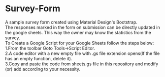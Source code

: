 # Survey-Form
A sample survey form created using Material Design's Bootstrap.<br>
The responses marked in the form on submission can be directly updated in the google sheets. This way the owner may know the statistics from the survey.<br>
To Create a Google Script for your Google Sheets follow the steps below:<br>
1.From the toolbar Goto Tools->Script Editor.<br>
2.A code editor with a new empty file with .gs file extension opens(If the file has an empty function, delete it).<br>
3.Copy and paste the code from sheets.gs file in this repository and modify (or) add according to your necessity.<br>
